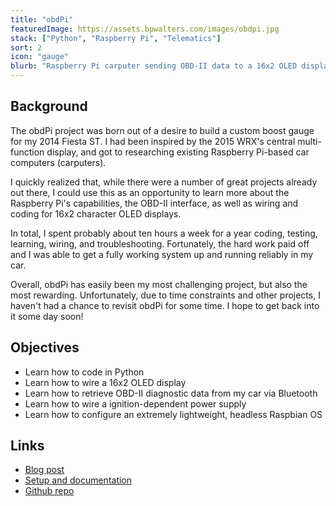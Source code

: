 ```yaml
---
title: "obdPi"
featuredImage: https://assets.bpwalters.com/images/obdpi.jpg
stack: ["Python", "Raspberry Pi", "Telematics"]
sort: 2
icon: "gauge"
blurb: "Raspberry Pi carputer sending OBD-II data to a 16x2 OLED display"
---
```


## Background

The obdPi project was born out of a desire to build a custom boost gauge for my 2014 Fiesta ST. I had been inspired by the 2015 WRX's central multi-function display, and got to researching existing Raspberry Pi-based car computers (carputers).

I quickly realized that, while there were a number of great projects already out there, I could use this as an opportunity to learn more about the Raspberry Pi's capabilities, the OBD-II interface, as well as wiring and coding for 16x2 character OLED displays.

In total, I spent probably about ten hours a week for a year coding, testing, learning, wiring, and troubleshooting. Fortunately, the hard work paid off and I was able to get a fully working system up and running reliably in my car.

Overall, obdPi has easily been my most challenging project, but also the most rewarding. Unfortunately, due to time constraints and other projects, I haven't had a chance to revisit obdPi for some time. I hope to get back into it some day soon!

## Objectives

* Learn how to code in Python
* Learn how to wire a 16x2 OLED display
* Learn how to retrieve OBD-II diagnostic data from my car via Bluetooth
* Learn how to wire a ignition-dependent power supply
* Learn how to configure an extremely lightweight, headless Raspbian OS

## Links

* [Blog post](https://bpwalters.com/blog/raspberry-pi-obd-ii-carputer/)
* [Setup and documentation](https://bendrick92.github.io/obdPi/)
* [Github repo](https://github.com/bendrick92/obdPi)